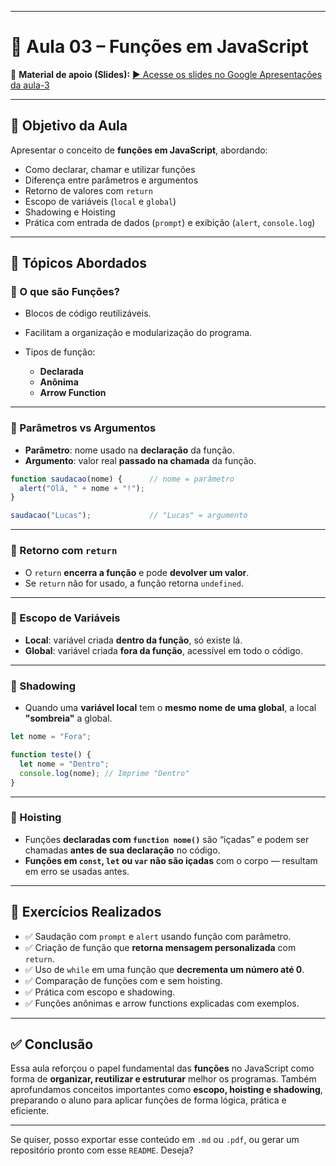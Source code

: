 
---

# 📘 Aula 03 – Funções em JavaScript

🔗 **Material de apoio (Slides):**
[▶️ Acesse os slides no Google Apresentações da aula-3](https://docs.google.com/presentation/d/1DIeNea0qDYKVe5EScxbt20OSq6OtX0a4/edit?slide=id.p28#slide=id.p28)

---

## 🎯 Objetivo da Aula

Apresentar o conceito de **funções em JavaScript**, abordando:

* Como declarar, chamar e utilizar funções
* Diferença entre parâmetros e argumentos
* Retorno de valores com `return`
* Escopo de variáveis (`local` e `global`)
* Shadowing e Hoisting
* Prática com entrada de dados (`prompt`) e exibição (`alert`, `console.log`)

---

## 🧠 Tópicos Abordados

### 🔹 O que são Funções?

* Blocos de código reutilizáveis.
* Facilitam a organização e modularização do programa.
* Tipos de função:

  * **Declarada**
  * **Anônima**
  * **Arrow Function**

---

### 🔹 Parâmetros vs Argumentos

* **Parâmetro**: nome usado na **declaração** da função.
* **Argumento**: valor real **passado na chamada** da função.

```js
function saudacao(nome) {      // nome = parâmetro
  alert("Olá, " + nome + "!");
}

saudacao("Lucas");             // "Lucas" = argumento
```

---

### 🔹 Retorno com `return`

* O `return` **encerra a função** e pode **devolver um valor**.
* Se `return` não for usado, a função retorna `undefined`.

---

### 🔹 Escopo de Variáveis

* **Local**: variável criada **dentro da função**, só existe lá.
* **Global**: variável criada **fora da função**, acessível em todo o código.

---

### 🔹 Shadowing

* Quando uma **variável local** tem o **mesmo nome de uma global**, a local **"sombreia"** a global.

```js
let nome = "Fora";

function teste() {
  let nome = "Dentro";
  console.log(nome); // Imprime "Dentro"
}
```

---

### 🔹 Hoisting

* Funções **declaradas com `function nome()`** são “içadas” e podem ser chamadas **antes de sua declaração** no código.
* **Funções em `const`, `let` ou `var` não são içadas** com o corpo — resultam em erro se usadas antes.

---

## 🧪 Exercícios Realizados

* ✅ Saudação com `prompt` e `alert` usando função com parâmetro.
* ✅ Criação de função que **retorna mensagem personalizada** com `return`.
* ✅ Uso de `while` em uma função que **decrementa um número até 0**.
* ✅ Comparação de funções com e sem hoisting.
* ✅ Prática com escopo e shadowing.
* ✅ Funções anônimas e arrow functions explicadas com exemplos.

---

## ✅ Conclusão

Essa aula reforçou o papel fundamental das **funções** no JavaScript como forma de **organizar, reutilizar e estruturar** melhor os programas. Também aprofundamos conceitos importantes como **escopo, hoisting e shadowing**, preparando o aluno para aplicar funções de forma lógica, prática e eficiente.

---

Se quiser, posso exportar esse conteúdo em `.md` ou `.pdf`, ou gerar um repositório pronto com esse `README`. Deseja?
